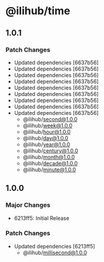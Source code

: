 # @ilihub/time

## 1.0.1

### Patch Changes

- Updated dependencies [6637b56]
- Updated dependencies [6637b56]
- Updated dependencies [6637b56]
- Updated dependencies [6637b56]
- Updated dependencies [6637b56]
- Updated dependencies [6637b56]
- Updated dependencies [6637b56]
- Updated dependencies [6637b56]
- Updated dependencies [6637b56]
  - @ilihub/second@1.0.0
  - @ilihub/week@1.0.0
  - @ilihub/hour@1.0.0
  - @ilihub/day@1.0.0
  - @ilihub/year@1.0.0
  - @ilihub/century@1.0.0
  - @ilihub/month@1.0.0
  - @ilihub/decade@1.0.0
  - @ilihub/minute@1.0.0

## 1.0.0

### Major Changes

- 6213ff5: Initial Release

### Patch Changes

- Updated dependencies [6213ff5]
  - @ilihub/millisecond@1.0.0
